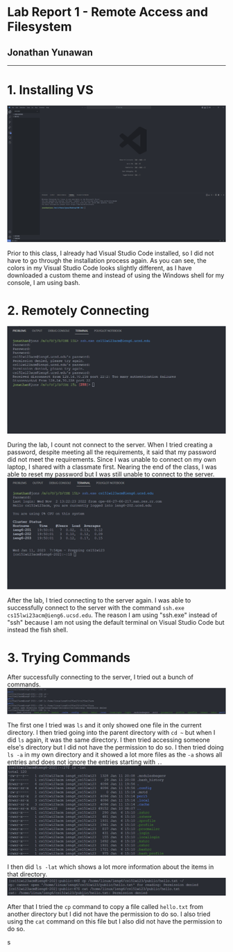 # Lab Report 1 - Remote Access and Filesystem
## Jonathan Yunawan
---
# 1. Installing VS
![Visual Studio Code](./images/Lab_1_VS_Code.png)  

Prior to this class, I already had Visual Studio Code installed, so I did not have to go through the installation process again. As you can see, the colors in my Visual Studio Code looks slightly different, as I have downloaded a custom theme and instead of using the Windows shell for my console, I am using bash.

# 2. Remotely Connecting
![Unsuccessful Connection](./images/Lab_1_Unsuccessful_Connection.png)  

During the lab, I count not connect to the server. When I tried creating a password, despite meeting all the requirements, it said that my password did not meet the requirements. Since I was unable to connect on my own laptop, I shared with a classmate first. Nearing the end of the class, I was able to reset my password but I was still unable to connect to the server.
![Successful Connection](./images/Lab_1_Successful_Connection.png)  

After the lab, I tried connecting to the server again. I was able to successfully connect to the server with the command `ssh.exe cs15lwi23acm@ieng6.ucsd.edu`. The reason I am using "ssh.exe" instead of "ssh" because I am not using the default terminal on Visual Studio Code but instead the fish shell.

# 3. Trying Commands 
After successfully connecting to the server, I tried out a bunch of commands.
![Trying out Commands](./images/Lab_1_Commands_1.png)  

The first one I tried was `ls` and it only showed one file in the current directory. I then tried going into the parent directory with `cd ~` but when I did `ls` again, it was the same directory. I then tried accessing someone else's directory but I did not have the permission to do so. I then tried doing `ls -a` in my own directory and it showed a lot more files as the `-a` shows all entries and does not ignore the entries starting with `.`. 
![Trying out Commands](./images/Lab_1_Commands_2.png)  

I then did `ls -lat` which shows a lot more information about the items in that directory.
![Trying out Commands](./images/Lab_1_Commands_3.png)  

After that I tried the `cp` command to copy a file called `hello.txt` from another directory but I did not have the permission to do so. I also tried using the `cat` command on this file but I also did not have the permission to do so.

s
